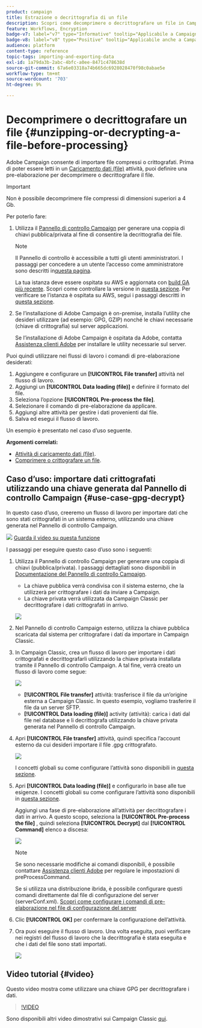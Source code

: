 ```yaml
---
product: campaign
title: Estrazione o decrittografia di un file
description: Scopri come decomprimere o decrittografare un file in Campaign prima dell’elaborazione
feature: Workflows, Encryption
badge-v7: label="v7" type="Informative" tooltip="Applicabile a Campaign Classic v7"
badge-v8: label="v8" type="Positive" tooltip="Applicabile anche a Campaign v8"
audience: platform
content-type: reference
topic-tags: importing-and-exporting-data
exl-id: 1a79da3b-2abc-4bfc-a0ee-8471c478638d
source-git-commit: 67a6e03318a74b665dc6928028470f98c0abae5e
workflow-type: tm+mt
source-wordcount: '703'
ht-degree: 9%

---
```



# Decomprimere o decrittografare un file {#unzipping-or-decrypting-a-file-before-processing}

Adobe Campaign consente di importare file compressi o crittografati. Prima di poter essere letti in un [Caricamento dati (file)](../../workflow/using/data-loading-file.md) attività, puoi definire una pre-elaborazione per decomprimere o decrittografare il file.

>[!IMPORTANT]
>
>Non è possibile decomprimere file compressi di dimensioni superiori a 4 Gb.

Per poterlo fare:

1. Utilizza il [Pannello di controllo Campaign](https://experienceleague.adobe.com/docs/control-panel/using/instances-settings/gpg-keys-management.html#decrypting-data) per generare una coppia di chiavi pubblica/privata al fine di consentire la decrittografia dei file.

   >[!NOTE]
   >
   >Il Pannello di controllo è accessibile a tutti gli utenti amministratori. I passaggi per concedere a un utente l’accesso come amministratore sono descritti in[questa pagina](https://experienceleague.adobe.com/docs/control-panel/using/discover-control-panel/managing-permissions.html?lang=it#discover-control-panel).
   >
   >La tua istanza deve essere ospitata su AWS e aggiornata con [build GA più recente](../../rn/using/rn-overview.md). Scopri come controllare la versione in [questa sezione](../../platform/using/launching-adobe-campaign.md#getting-your-campaign-version). Per verificare se l’istanza è ospitata su AWS, segui i passaggi descritti in [questa sezione](https://experienceleague.adobe.com/docs/control-panel/using/faq.html?lang=it).

1. Se l’installazione di Adobe Campaign è on-premise, installa l’utility che desideri utilizzare (ad esempio: GPG, GZIP) nonché le chiavi necessarie (chiave di crittografia) sul server applicazioni.

   Se l’installazione di Adobe Campaign è ospitata da Adobe, contatta [Assistenza clienti Adobe](https://helpx.adobe.com/it/enterprise/admin-guide.html/enterprise/using/support-for-experience-cloud.ug.html) per installare le utility necessarie sul server.

Puoi quindi utilizzare nei flussi di lavoro i comandi di pre-elaborazione desiderati:

1. Aggiungere e configurare un **[!UICONTROL File transfer]** attività nel flusso di lavoro.
1. Aggiungi un **[!UICONTROL Data loading (file)]** e definire il formato del file.
1. Seleziona l’opzione **[!UICONTROL Pre-process the file]**.
1. Selezionare il comando di pre-elaborazione da applicare.
1. Aggiungi altre attività per gestire i dati provenienti dal file.
1. Salva ed esegui il flusso di lavoro.

Un esempio è presentato nel caso d’uso seguente.

**Argomenti correlati:**

* [Attività di caricamento dati (file)](../../workflow/using/data-loading-file.md).
* [Comprimere o crittografare un file](../../workflow/using/how-to-use-workflow-data.md#zipping-or-encrypting-a-file).

## Caso d’uso: importare dati crittografati utilizzando una chiave generata dal Pannello di controllo Campaign {#use-case-gpg-decrypt}

In questo caso d’uso, creeremo un flusso di lavoro per importare dati che sono stati crittografati in un sistema esterno, utilizzando una chiave generata nel Pannello di controllo Campaign.

![](assets/do-not-localize/how-to-video.png) [Guarda il video su questa funzione](#video)

I passaggi per eseguire questo caso d’uso sono i seguenti:

1. Utilizza il Pannello di controllo Campaign per generare una coppia di chiavi (pubblica/privata). I passaggi dettagliati sono disponibili in [Documentazione del Pannello di controllo Campaign](https://experienceleague.adobe.com/docs/control-panel/using/instances-settings/gpg-keys-management.html#decrypting-data).

   * La chiave pubblica verrà condivisa con il sistema esterno, che la utilizzerà per crittografare i dati da inviare a Campaign.
   * La chiave privata verrà utilizzata da Campaign Classic per decrittografare i dati crittografati in arrivo.

   ![](assets/gpg_generate.png)

1. Nel Pannello di controllo Campaign esterno, utilizza la chiave pubblica scaricata dal sistema per crittografare i dati da importare in Campaign Classic.

1. In Campaign Classic, crea un flusso di lavoro per importare i dati crittografati e decrittografarli utilizzando la chiave privata installata tramite il Pannello di controllo Campaign. A tal fine, verrà creato un flusso di lavoro come segue:

   ![](assets/gpg_import_workflow.png)

   * **[!UICONTROL File transfer]** attività: trasferisce il file da un’origine esterna a Campaign Classic. In questo esempio, vogliamo trasferire il file da un server SFTP.
   * **[!UICONTROL Data loading (file)]** activity (attività): carica i dati dal file nel database e li decrittografa utilizzando la chiave privata generata nel Pannello di controllo Campaign.

1. Apri **[!UICONTROL File transfer]** attività, quindi specifica l’account esterno da cui desideri importare il file .gpg crittografato.

   ![](assets/gpg_key_transfer.png)

   I concetti globali su come configurare l’attività sono disponibili in [questa sezione](../../workflow/using/file-transfer.md).

1. Apri **[!UICONTROL Data loading (file)]** e configurarlo in base alle tue esigenze. I concetti globali su come configurare l’attività sono disponibili in [questa sezione](../../workflow/using/data-loading-file.md).

   Aggiungi una fase di pre-elaborazione all’attività per decrittografare i dati in arrivo. A questo scopo, seleziona la **[!UICONTROL Pre-process the file]** , quindi seleziona **[!UICONTROL Decrypt]** dal **[!UICONTROL Command]** elenco a discesa:

   ![](assets/gpg_load.png)

   >[!NOTE]
   >
   >Se sono necessarie modifiche ai comandi disponibili, è possibile contattare [Assistenza clienti Adobe](https://helpx.adobe.com/it/enterprise/admin-guide.html/enterprise/using/support-for-experience-cloud.ug.html) per regolare le impostazioni di preProcessCommand.
   >
   >Se si utilizza una distribuzione ibrida, è possibile configurare questi comandi direttamente dal file di configurazione del server (serverConf.xml). [Scopri come configurare i comandi di pre-elaborazione nel file di configurazione del server](../../installation/using/the-server-configuration-file.md#preprocesscommand)

1. Clic **[!UICONTROL OK]** per confermare la configurazione dell’attività.

1. Ora puoi eseguire il flusso di lavoro. Una volta eseguita, puoi verificare nei registri del flusso di lavoro che la decrittografia è stata eseguita e che i dati del file sono stati importati.

   ![](assets/gpg_run.png)

## Video tutorial {#video}

Questo video mostra come utilizzare una chiave GPG per decrittografare i dati.

>[!VIDEO](https://video.tv.adobe.com/v/36482?quality=12)

Sono disponibili altri video dimostrativi sui Campaign Classic [qui](https://experienceleague.adobe.com/docs/campaign-classic-learn/tutorials/overview.html?lang=it).
